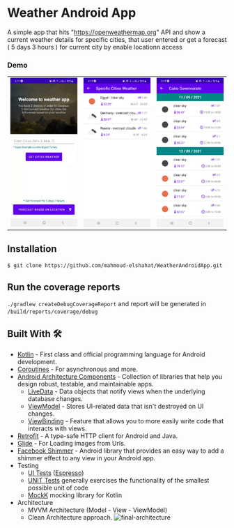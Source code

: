 # Weather Android App 
A simple app that hits "https://openweathermap.org" API and show a current weather details for specific cities,
that user entered or get a forecast ( 5 days 3 hours ) for current city by enable locationn access

### Demo
<table>
  <tr>
   <td> <img src="demo.gif"  width="220"></td>
   <td> <img src="screenshot-weather.jpg" alt="cities" width="220"></td>
   <td> <img src="screenshot-forecast.jpg" alt="splash" width="220"></td>
</tr> 
</table>

## Installation
    $ git clone https://github.com/mahmoud-elshahat/WeatherAndroidApp.git

## Run the coverage reports
`./gradlew createDebugCoverageReport` and report will be generated in `/build/reports/coverage/debug`




## Built With 🛠
- [Kotlin](https://kotlinlang.org/) - First class and official programming language for Android development.
- [Coroutines](https://kotlinlang.org/docs/reference/coroutines-overview.html) - For asynchronous and more.
- [Android Architecture Components](https://developer.android.com/topic/libraries/architecture) - Collection of libraries that help you design robust, testable, and maintainable apps.
  - [LiveData](https://developer.android.com/topic/libraries/architecture/livedata) - Data objects that notify views when the underlying database changes.
  - [ViewModel](https://developer.android.com/topic/libraries/architecture/viewmodel) - Stores UI-related data that isn't destroyed on UI changes.
  - [ViewBinding](https://developer.android.com/topic/libraries/view-binding) - Feature that allows you to more easily write code that interacts with views.
- [Retrofit](https://square.github.io/retrofit/) - A type-safe HTTP client for Android and Java.
- [Glide](https://github.com/bumptech/glide) - For Loading images from Urls.
- [Facebook Shimmer](https://github.com/facebook/shimmer-android) -  Android library that provides an easy way to add a shimmer effect to any view in your Android app.
- Testing
  - [UI Tests](https://en.wikipedia.org/wiki/Graphical_user_interface_testing) ([Espresso](https://developer.android.com/training/testing/espresso))
  - [UNIT Tests](https://developer.android.com/training/testing/unit-testing)  generally exercises the functionality of the smallest possible unit of code
  - [MockK](https://mockk.io/)  mocking library for Kotlin
- Architecture
  - MVVM Architecture (Model - View - ViewModel)
  - Clean Architecture approach.
![final-architecture](https://user-images.githubusercontent.com/7644709/94259993-b2691b80-ff2f-11ea-8bff-cc4ed3c8b6d9.png)
